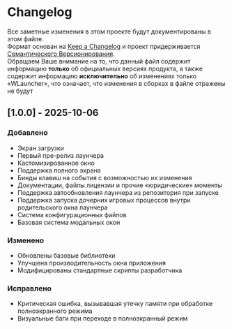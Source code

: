 # Changelog
Все заметные изменения в этом проекте будут документированы в этом файле.  
Формат основан на [Keep a Changelog](https://keepachangelog.com/ru/1.0.0/) и проект придерживается [Семантического Версионирования](https://semver.org/spec/v2.0.0.html).  
Обращаем Ваше внимание на то, что данный файл содержит информацию **только** об официальных версиях продукта, а также содержит информацию **исключительно** об 
изменениях только «WLauncher», что означает, что изменения в сборках в файле отражены не будут

## [1.0.0] - 2025-10-06
### Добавлено
- Экран загрузки
- Первый пре-релиз лаунчера
- Кастомизированное окно
- Поддержка полного экрана
- Бинды клавиш на события с возможностью их изменения
- Документации, файлы лицензии и прочие «юридические» моменты
- Поддержка автообновления лаунчера из репозитория при запуске
- Поддержка запуска дочерних игровых процессов внутри родительского окна лаунчера
- Система конфигурационных файлов
- Базовая система модальных окон
### Изменено
- Обновлены базовые библиотеки
- Улучшена производительность окна приложения
- Модифицированы стандартные скрипты разработчика
### Исправлено
- Критическая ошибка, вызывавшая утечку памяти при обработке полноэкранного режима
- Визуальные баги при переходе в полноэкранный режим